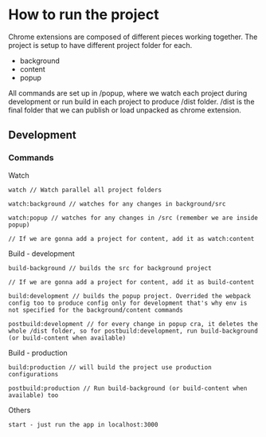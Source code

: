# How to run the project

Chrome extensions are composed of different pieces working together. The project is setup to have different project folder for each.

- background
- content
- popup

All commands are set up in /popup, where we watch each project during development or run build in each project to produce /dist folder. /dist is the final folder that we can publish or load unpacked as chrome extension.

## Development

### Commands

Watch

```
watch // Watch parallel all project folders

watch:background // watches for any changes in background/src

watch:popup // watches for any changes in /src (remember we are inside popup)

// If we are gonna add a project for content, add it as watch:content
```

Build - development

```
build-background // builds the src for background project

// If we are gonna add a project for content, add it as build-content

build:development // builds the popup project. Overrided the webpack config too to produce config only for development that's why env is not specified for the background/content commands

postbuild:development // for every change in popup cra, it deletes the whole /dist folder, so for postbuild:development, run build-background (or build-content when available)
```

Build - production

```
build:production // will build the project use production configurations

postbuild:production // Run build-background (or build-content when available) too
```

Others

```
start - just run the app in localhost:3000
```
